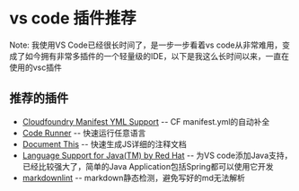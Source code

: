 # vs code 插件推荐

Note: 我使用VS Code已经很长时间了，是一步一步看着vs code从非常难用，变成了如今拥有非常多插件的一个轻量级的IDE，以下是我这么长时间以来，一直在使用的vsc插件

## 推荐的插件

* [Cloudfoundry Manifest YML Support](https://marketplace.visualstudio.com/items?itemName=Pivotal.vscode-manifest-yaml) -- CF manifest.yml的自动补全
* [Code Runner](https://marketplace.visualstudio.com/items?itemName=formulahendry.code-runner) -- 快速运行任意语言
* [Document This](https://marketplace.visualstudio.com/items?itemName=joelday.docthis) -- 快速生成JS详细的注释文档
* [Language Support for Java(TM) by Red Hat](https://marketplace.visualstudio.com/items?itemName=redhat.java) -- 为VS code添加Java支持，已经比较强大了，简单的Java Application包括Spring都可以使用它开发
* [markdownlint](https://marketplace.visualstudio.com/items?itemName=DavidAnson.vscode-markdownlint) -- markdown静态检测，避免写好的md无法解析